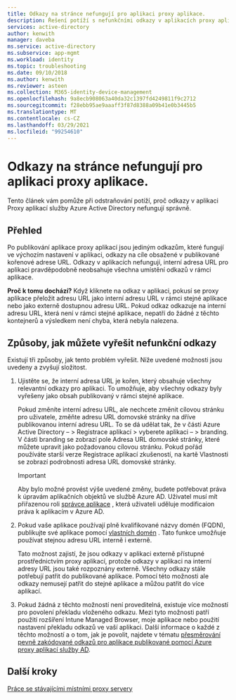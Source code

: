 ```yaml
---
title: Odkazy na stránce nefungují pro aplikaci proxy aplikace.
description: Řešení potíží s nefunkčními odkazy v aplikacích proxy aplikací, které jste integrují s Azure AD
services: active-directory
author: kenwith
manager: daveba
ms.service: active-directory
ms.subservice: app-mgmt
ms.workload: identity
ms.topic: troubleshooting
ms.date: 09/10/2018
ms.author: kenwith
ms.reviewer: asteen
ms.collection: M365-identity-device-management
ms.openlocfilehash: 9a8ecb908063a40da32c1397fd4249811f9c2712
ms.sourcegitcommit: f28ebb95ae9aaaff3f87d8388a09b41e0b3445b5
ms.translationtype: MT
ms.contentlocale: cs-CZ
ms.lasthandoff: 03/29/2021
ms.locfileid: "99254610"
---
```

# <a name="links-on-the-page-dont-work-for-an-application-proxy-application"></a>Odkazy na stránce nefungují pro aplikaci proxy aplikace.

Tento článek vám pomůže při odstraňování potíží, proč odkazy v aplikaci Proxy aplikací služby Azure Active Directory nefungují správně.

## <a name="overview"></a>Přehled 
Po publikování aplikace proxy aplikací jsou jediným odkazům, které fungují ve výchozím nastavení v aplikaci, odkazy na cíle obsažené v publikované kořenové adrese URL. Odkazy v aplikacích nefungují, interní adresa URL pro aplikaci pravděpodobně neobsahuje všechna umístění odkazů v rámci aplikace.

**Proč k tomu dochází?** Když kliknete na odkaz v aplikaci, pokusí se proxy aplikace přeložit adresu URL jako interní adresu URL v rámci stejné aplikace nebo jako externě dostupnou adresu URL. Pokud odkaz odkazuje na interní adresu URL, která není v rámci stejné aplikace, nepatří do žádné z těchto kontejnerů a výsledkem není chyba, která nebyla nalezena.

## <a name="ways-you-can-resolve-broken-links"></a>Způsoby, jak můžete vyřešit nefunkční odkazy

Existují tři způsoby, jak tento problém vyřešit. Níže uvedené možnosti jsou uvedeny a zvyšují složitost.

1.  Ujistěte se, že interní adresa URL je kořen, který obsahuje všechny relevantní odkazy pro aplikaci. To umožňuje, aby všechny odkazy byly vyřešeny jako obsah publikovaný v rámci stejné aplikace.

    Pokud změníte interní adresu URL, ale nechcete změnit cílovou stránku pro uživatele, změňte adresu URL domovské stránky na dříve publikovanou interní adresu URL. To se dá udělat tak, že v části Azure Active Directory – &gt; Registrace aplikací &gt; vyberete aplikaci – &gt; branding. V části branding se zobrazí pole Adresa URL domovské stránky, které můžete upravit jako požadovanou cílovou stránku. Pokud pořád používáte starší verze Registrace aplikací zkušeností, na kartě Vlastnosti se zobrazí podrobnosti adresa URL domovské stránky. 
    
    > [!IMPORTANT]
    > Aby bylo možné provést výše uvedené změny, budete potřebovat práva k úpravám aplikačních objektů ve službě Azure AD. Uživatel musí mít přiřazenou roli [správce aplikace](../roles/delegate-app-roles.md#assign-built-in-application-admin-roles) , která uživateli uděluje modificaion práva k aplikacím v Azure AD.
    >

2.  Pokud vaše aplikace používají plně kvalifikované názvy domén (FQDN), publikujte své aplikace pomocí [vlastních domén](application-proxy-configure-custom-domain.md) . Tato funkce umožňuje používat stejnou adresu URL interně i externě.

    Tato možnost zajistí, že jsou odkazy v aplikaci externě přístupné prostřednictvím proxy aplikací, protože odkazy v aplikaci na interní adresy URL jsou také rozpoznány externě. Všechny odkazy stále potřebují patřit do publikované aplikace. Pomocí této možnosti ale odkazy nemusejí patřit do stejné aplikace a můžou patřit do více aplikací.

3.  Pokud žádná z těchto možností není proveditelná, existuje více možností pro povolení překladu vloženého odkazu. Mezi tyto možnosti patří použití rozšíření Intune Managed Browser, moje aplikace nebo použití nastavení překladu odkazů ve vaší aplikaci. Další informace o každé z těchto možností a o tom, jak je povolit, najdete v tématu [přesměrování pevně zakódované odkazů pro aplikace publikované pomocí Azure proxy aplikací služby AD](application-proxy-configure-hard-coded-link-translation.md).

## <a name="next-steps"></a>Další kroky
[Práce se stávajícími místními proxy servery](application-proxy-configure-connectors-with-proxy-servers.md)

